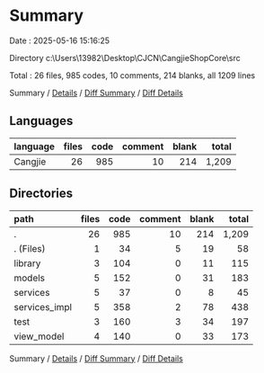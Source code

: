 # Summary

Date : 2025-05-16 15:16:25

Directory c:\\Users\\13982\\Desktop\\CJCN\\CangjieShopCore\\src

Total : 26 files,  985 codes, 10 comments, 214 blanks, all 1209 lines

Summary / [Details](details.md) / [Diff Summary](diff.md) / [Diff Details](diff-details.md)

## Languages
| language | files | code | comment | blank | total |
| :--- | ---: | ---: | ---: | ---: | ---: |
| Cangjie | 26 | 985 | 10 | 214 | 1,209 |

## Directories
| path | files | code | comment | blank | total |
| :--- | ---: | ---: | ---: | ---: | ---: |
| . | 26 | 985 | 10 | 214 | 1,209 |
| . (Files) | 1 | 34 | 5 | 19 | 58 |
| library | 3 | 104 | 0 | 11 | 115 |
| models | 5 | 152 | 0 | 31 | 183 |
| services | 5 | 37 | 0 | 8 | 45 |
| services_impl | 5 | 358 | 2 | 78 | 438 |
| test | 3 | 160 | 3 | 34 | 197 |
| view_model | 4 | 140 | 0 | 33 | 173 |

Summary / [Details](details.md) / [Diff Summary](diff.md) / [Diff Details](diff-details.md)